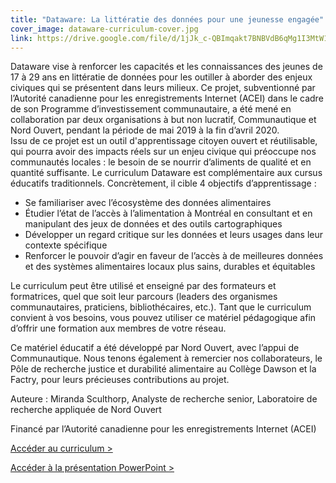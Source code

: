 ```yaml
---
title: "Dataware: La littératie des données pour une jeunesse engagée"
cover_image: dataware-curriculum-cover.jpg
link: https://drive.google.com/file/d/1jJk_c-QBImqakt7BNBVdB6qMg1I3MtW1
---
```

Dataware vise à renforcer les capacités et les connaissances des jeunes de 17 à 29 ans en littératie de données pour les outiller à aborder des enjeux civiques qui se présentent dans leurs milieux. Ce projet, subventionné par l’Autorité canadienne pour les enregistrements Internet (ACEI) dans le cadre de son Programme d’investissement communautaire, a été mené en collaboration par deux organisations à but non lucratif, Communautique et Nord Ouvert, pendant la période de mai 2019 à la fin d’avril 2020.  
Issu de ce projet est un outil d'apprentissage citoyen ouvert et réutilisable, qui pourra avoir des impacts réels sur un enjeu civique qui préoccupe nos communautés locales : le besoin de se nourrir d’aliments de qualité et en quantité suffisante.
Le curriculum Dataware est complémentaire aux cursus éducatifs traditionnels. Concrètement, il cible 4 objectifs d’apprentissage :

* Se familiariser avec l’écosystème des données alimentaires  
* Étudier l’état de l’accès à l’alimentation à Montréal en consultant et en manipulant des jeux de données et des outils cartographiques
* Développer un regard critique sur les données et leurs usages dans leur contexte spécifique
* Renforcer le pouvoir d’agir en faveur de l’accès à de meilleures données et des systèmes alimentaires locaux plus sains, durables et équitables

Le curriculum peut être utilisé et enseigné par des formateurs et formatrices, quel que soit leur parcours (leaders des organismes communautaires, praticiens, bibliothécaires, etc.). Tant que le curriculum convient à vos besoins, vous pouvez utiliser ce matériel pédagogique afin d’offrir une formation aux membres de votre réseau.

Ce matériel éducatif a été développé par Nord Ouvert, avec l’appui de Communautique. Nous tenons également à remercier nos collaborateurs, le Pôle de recherche justice et durabilité alimentaire au Collège Dawson et la Factry, pour leurs précieuses contributions au projet.

Auteure : Miranda Sculthorp, Analyste de recherche senior, Laboratoire de recherche appliquée de Nord Ouvert

Financé par l’Autorité canadienne pour les enregistrements Internet (ACEI)

[Accéder au curriculum >](https://drive.google.com/file/d/1jJk_c-QBImqakt7BNBVdB6qMg1I3MtW1)

[Accéder à la présentation PowerPoint >](https://drive.google.com/file/d/15CbiXJUs-YlTkMePWYaQvpZ3PwNPx39z)
